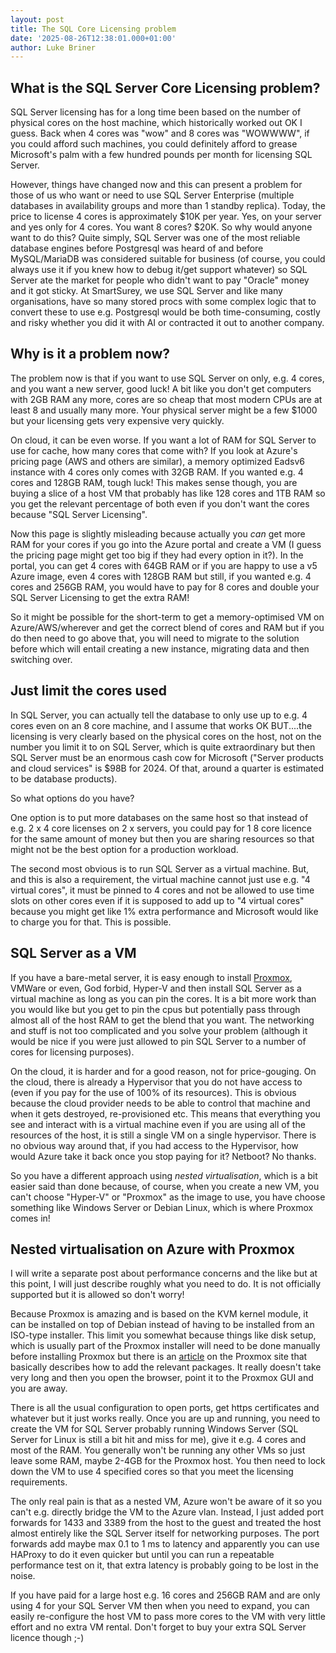 ```yaml
---
layout: post
title: The SQL Core Licensing problem
date: '2025-08-26T12:38:01.000+01:00'
author: Luke Briner
---
```


## What is the SQL Server Core Licensing problem?
SQL Server licensing has for a long time been based on the number of physical cores on the host machine, which historically worked out OK I guess. Back when 4 cores was "wow" and 8 cores was "WOWWWW", if you could afford such machines, you could definitely afford to grease Microsoft's palm with a few hundred pounds per month for licensing SQL Server.

However, things have changed now and this can present a problem for those of us who want or need to use SQL Server Enterprise (multiple databases in availability groups and more than 1 standby replica). Today, the price to license 4 cores is approximately $10K per year. Yes, on your server and yes only for 4 cores. You want 8 cores? $20K. So why would anyone want to do this? Quite simply, SQL Server was one of the most reliable database engines before Postgresql was heard of and before MySQL/MariaDB was considered suitable for business (of course, you could always use it if you knew how to debug it/get support whatever) so SQL Server ate the market for people who didn't want to pay "Oracle" money and it got sticky. At SmartSurey, we use SQL Server and like many organisations, have so many stored procs with some complex logic that to convert these to use e.g. Postgresql would be both time-consuming, costly and risky whether you did it with AI or contracted it out to another company.

## Why is it a problem now?
The problem now is that if you want to use SQL Server on only, e.g. 4 cores, and you want a new server, good luck! A bit like you don't get computers with 2GB RAM any more, cores are so cheap that most modern CPUs are at least 8 and usually many more. Your physical server might be a few $1000 but your licensing gets very expensive very quickly.

On cloud, it can be even worse. If you want a lot of RAM for SQL Server to use for cache, how many cores that come with? If you look at Azure's pricing page (AWS and others are similar), a memory optimized Eadsv6 instance with 4 cores only comes with 32GB RAM. If you wanted e.g. 4 cores and 128GB RAM, tough luck! This makes sense though, you are buying a slice of a host VM that probably has like 128 cores and 1TB RAM so you get the relevant percentage of both even if you don't want the cores because "SQL Server Licensing".

Now this page is slightly misleading because actually you *can* get more RAM for your cores if you go into the Azure portal and create a VM (I guess the pricing page might get too big if they had every option in it?). In the portal, you can get 4 cores with 64GB RAM or if you are happy to use a v5 Azure image, even 4 cores with 128GB RAM but still, if you wanted e.g. 4 cores and 256GB RAM, you would have to pay for 8 cores and double your SQL Server Licensing to get the extra RAM!

So it might be possible for the short-term to get a memory-optimised VM on Azure/AWS/wherever and get the correct blend of cores and RAM but if you do then need to go above that, you will need to migrate to the solution before which will entail creating a new instance, migrating data and then switching over.

## Just limit the cores used
In SQL Server, you can actually tell the database to only use up to e.g. 4 cores even on an 8 core machine, and I assume that works OK BUT....the licensing is very clearly based on the physical cores on the host, not on the number you limit it to on SQL Server, which is quite extraordinary but then SQL Server must be an enormous cash cow for Microsoft ("Server products and cloud services" is $98B for 2024. Of that, around a quarter is estimated to be database products).

So what options do you have?

One option is to put more databases on the same host so that instead of e.g. 2 x 4 core licenses on 2 x servers, you could pay for 1 8 core licence for the same amount of money but then you are sharing resources so that might not be the best option for a production workload.

The second most obvious is to run SQL Server as a virtual machine. But, and this is also a requirement, the virtual machine cannot just use e.g. "4 virtual cores", it must be pinned to 4 cores and not be allowed to use time slots on other cores even if it is supposed to add up to "4 virtual cores" because you might get like 1% extra performance and Microsoft would like to charge you for that. This is possible.

## SQL Server as a VM
If you have a bare-metal server, it is easy enough to install [Proxmox](https://www.proxmox.com/en/), VMWare or even, God forbid, Hyper-V and then install SQL Server as a virtual machine as long as you can pin the cores. It is a bit more work than you would like but you get to pin the cpus but potentially pass through almost all of the host RAM to get the blend that you want. The networking and stuff is not too complicated and you solve your problem (although it would be nice if you were just allowed to pin SQL Server to a number of cores for licensing purposes).

On the cloud, it is harder and for a good reason, not for price-gouging. On the cloud, there is already a Hypervisor that you do not have access to (even if you pay for the use of 100% of its resources). This is obvious because the cloud provider needs to be able to control that machine and when it gets destroyed, re-provisioned etc. This means that everything you see and interact with is a virtual machine even if you are using all of the resources of the host, it is still a single VM on a single hypervisor. There is no obvious way around that, if you had access to the Hypervisor, how would Azure take it back once you stop paying for it? Netboot? No thanks.

So you have a different approach using *nested virtualisation*, which is a bit easier said than done because, of course, when you create a new VM, you can't choose "Hyper-V" or "Proxmox" as the image to use, you have choose something like Windows Server or Debian Linux, which is where Proxmox comes in!

## Nested virtualisation on Azure with Proxmox
I will write a separate post about performance concerns and the like but at this point, I will just describe roughly what you need to do. It is not officially supported but it is allowed so don't worry!

Because Proxmox is amazing and is based on the KVM kernel module, it can be installed on top of Debian instead of having to be installed from an ISO-type installer. This limit you somewhat because things like disk setup, which is usually part of the Proxmox installer will need to be done manually before installing Proxmox but there is an [article](https://pve.proxmox.com/wiki/Install_Proxmox_VE_on_Debian_12_Bookworm) on the Proxmox site that basically describes how to add the relevant packages. It really doesn't take very long and then you open the browser, point it to the Proxmox GUI and you are away.

There is all the usual configuration to open ports, get https certificates and whatever but it just works really. Once you are up and running, you need to create the VM for SQL Server probably running Windows Server (SQL Server for Linux is still a bit hit and miss for me), give it e.g. 4 cores and most of the RAM. You generally won't be running any other VMs so just leave some RAM, maybe 2-4GB for the Proxmox host. You then need to lock down the VM to use 4 specified cores so that you meet the licensing requirements.

The only real pain is that as a nested VM, Azure won't be aware of it so you can't e.g. directly bridge the VM to the Azure vlan. Instead, I just added port forwards for 1433 and 3389 from the host to the guest and treated the host almost entirely like the SQL Server itself for networking purposes. The port forwards add maybe max 0.1 to 1 ms to latency and apparently you can use HAProxy to do it even quicker but until you can run a repeatable performance test on it, that extra latency is probably going to be lost in the noise.

If you have paid for a large host e.g. 16 cores and 256GB RAM and are only using 4 for your SQL Server VM then when you need to expand, you can easily re-configure the host VM to pass more cores to the VM with very little effort and no extra VM rental. Don't forget to buy your extra SQL Server licence though ;-)

